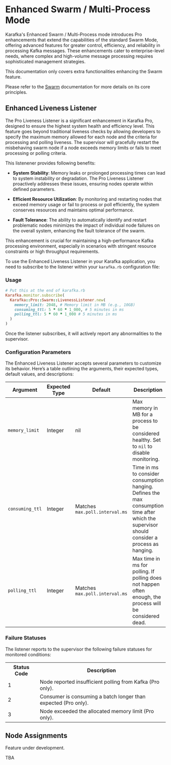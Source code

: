 # Enhanced Swarm / Multi-Process Mode

Karafka's Enhanced Swarm / Multi-Process mode introduces Pro enhancements that extend the capabilities of the standard Swarm Mode, offering advanced features for greater control, efficiency, and reliability in processing Kafka messages. These enhancements cater to enterprise-level needs, where complex and high-volume message processing requires sophisticated management strategies.

This documentation only covers extra functionalities enhancing the Swarm feature.

Please refer to the [Swarm](Swarm-Multi-Process) documentation for more details on its core principles.

## Enhanced Liveness Listener

The Pro Liveness Listener is a significant enhancement in Karafka Pro, designed to ensure the highest system health and efficiency level. This feature goes beyond traditional liveness checks by allowing developers to specify the maximum memory allowed for each node and the criteria for processing and polling liveness. The supervisor will gracefully restart the misbehaving swarm node if a node exceeds memory limits or fails to meet processing or polling criteria.

This listenener provides following benefits:

- **System Stability**: Memory leaks or prolonged processing times can lead to system instability or degradation. The Pro Liveness Listener proactively addresses these issues, ensuring nodes operate within defined parameters.

- **Efficient Resource Utilization**: By monitoring and restarting nodes that exceed memory usage or fail to process or poll efficiently, the system conserves resources and maintains optimal performance.

- **Fault Tolerance**: The ability to automatically identify and restart problematic nodes minimizes the impact of individual node failures on the overall system, enhancing the fault tolerance of the swarm.

This enhancement is crucial for maintaining a high-performance Kafka processing environment, especially in scenarios with stringent resource constraints or high throughput requirements.

To use the Enhanced Liveness Listener in your Karafka application, you need to subscribe to the listener within your `karafka.rb` configuration file:

### Usage

```ruby
# Put this at the end of karafka.rb
Karafka.monitor.subscribe(
  Karafka::Pro::Swarm::LivenessListener.new(
    memory_limit: 2048, # Memory limit in MB (e.g., 10GB)
    consuming_ttl: 5 * 60 * 1_000, # 5 minutes in ms
    polling_ttl: 5 * 60 * 1_000 # 5 minutes in ms
  )
)
```

Once the listener subscribes, it will actively report any abnormalities to the supervisor.

### Configuration Parameters

The Enhanced Liveness Listener accepts several parameters to customize its behavior. Here’s a table outlining the arguments, their expected types, default values, and descriptions:

<table>
  <thead>
    <tr>
      <th>Argument</th>
      <th>Expected Type</th>
      <th>Default</th>
      <th>Description</th>
    </tr>
  </thead>
  <tbody>
    <tr>
      <td><code>memory_limit</code></td>
      <td>Integer</td>
      <td>nil</td>
      <td>Max memory in MB for a process to be considered healthy. Set to <code>nil</code> to disable monitoring.</td>
    </tr>
    <tr>
      <td><code>consuming_ttl</code></td>
      <td>Integer</td>
      <td>Matches <code>max.poll.interval.ms</code></td>
      <td>Time in ms to consider consumption hanging. Defines the max consumption time after which the supervisor should consider a process as hanging.</td>
    </tr>
    <tr>
      <td><code>polling_ttl</code></td>
      <td>Integer</td>
      <td>Matches <code>max.poll.interval.ms</code></td>
      <td>Max time in ms for polling. If polling does not happen often enough, the process will be considered dead.</td>
    </tr>
  </tbody>
</table>

### Failure Statuses

The listener reports to the supervisor the following failure statuses for monitored conditions:

<table>
  <tr>
    <th>Status Code</th>
    <th>Description</th>
  </tr>
  <tr>
    <td>1</td>
    <td>Node reported insufficient polling from Kafka (Pro only).</td>
  </tr>
  <tr>
    <td>2</td>
    <td>Consumer is consuming a batch longer than expected (Pro only).</td>
  </tr>
  <tr>
    <td>3</td>
    <td>Node exceeded the allocated memory limit (Pro only).</td>
  </tr>
</table>

## Node Assignments

Feature under development.

TBA
